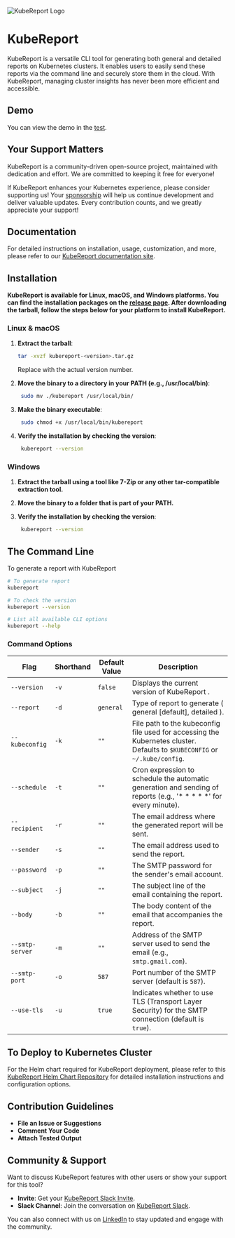 ![KubeReport Logo](assets/kubereport.png)

# KubeReport 

KubeReport is a versatile CLI tool for generating both general and detailed reports on Kubernetes clusters. It enables users to easily send these reports via the command line and securely store them in the cloud. With KubeReport, managing cluster insights has never been more efficient and accessible.
   
## Demo

You can view the demo in the [test](test/README.md).

## Your Support Matters

KubeReport is a community-driven open-source project, maintained with dedication and effort. We are committed to keeping it free for everyone!

If KubeReport enhances your Kubernetes experience, please consider supporting us! Your [sponsorship](https://buymeacoffee.com/sachinran) will help us continue development and deliver valuable updates. Every contribution counts, and we greatly appreciate your support!

## Documentation

For detailed instructions on installation, usage, customization, and more, please refer to our [KubeReport documentation site](https://www.kubesuite.org/doc).

## Installation

**KubeReport is available for Linux, macOS, and Windows platforms. You can find the installation packages on the [release page](https://github.com/kubesuiteorg/kubereport/releases). After downloading the tarball, follow the steps below for your platform to install KubeReport.**

### Linux & macOS

1. **Extract the tarball**:

   ```bash
   tar -xvzf kubereport-<version>.tar.gz
   ```
   Replace <version> with the actual version number.

2. **Move the binary to a directory in your PATH (e.g., /usr/local/bin)**:

   ```bash
    sudo mv ./kubereport /usr/local/bin/
    ```

3. **Make the binary executable**:

   ```bash
    sudo chmod +x /usr/local/bin/kubereport
    ```

4. **Verify the installation by checking the version**:

   ```bash
    kubereport --version
    ```

### Windows

1. **Extract the tarball using a tool like 7-Zip or any other tar-compatible extraction tool.**

2. **Move the binary to a folder that is part of your PATH.**

3. **Verify the installation by checking the version**:

   ```bash
    kubereport --version
    ```

## The Command Line

To generate a report with KubeReport

```bash
# To generate report
kubereport

# To check the version
kubereport --version

# List all available CLI options
kubereport --help
```

### Command Options

| Flag              | Shorthand | Default Value | Description                                                                           |
|-------------------|-----------|---------------|---------------------------------------------------------------------------------------|
| `--version`       | `-v`      | `false`       | Displays the current version of KubeReport          .                                 |
| `--report`        | `-d`      | `general`     | Type of report to generate ( general [default], detailed ). |
| `--kubeconfig`    | `-k`      | `""`          | File path to the kubeconfig file used for accessing the Kubernetes cluster. Defaults to `$KUBECONFIG` or `~/.kube/config`. |
| `--schedule`      | `-t`      | `""`          | Cron expression to schedule the automatic generation and sending of reports (e.g., '* * * * *' for every minute). |
| `--recipient`     | `-r`      | `""`          | The email address where the generated report will be sent.                            |
| `--sender`        | `-s`      | `""`          | The email address used to send the report.                                            |
| `--password`      | `-p`      | `""`          | The SMTP password for the sender's email account.                                     |
| `--subject`       | `-j`      | `""`          | The subject line of the email containing the report.                                  |
| `--body`          | `-b`      | `""`          | The body content of the email that accompanies the report.                            |
| `--smtp-server`   | `-m`      | `""`          | Address of the SMTP server used to send the email (e.g., `smtp.gmail.com`).           |
| `--smtp-port`     | `-o`      | `587`         | Port number of the SMTP server (default is `587`).                                    |
| `--use-tls`       | `-u`      | `true`        | Indicates whether to use TLS (Transport Layer Security) for the SMTP connection (default is `true`). |

## To Deploy to Kubernetes Cluster

For the Helm chart required for KubeReport deployment, please refer to this [KubeReport Helm Chart Repository](https://github.com/kubesuiteorg/kubereport-helm-chart) for detailed installation instructions and configuration options.

## Contribution Guidelines

* **File an Issue or Suggestions**
* **Comment Your Code**
* **Attach Tested Output**

## Community & Support

Want to discuss KubeReport features with other users or show your support for this tool?

- **Invite**: Get your [KubeReport Slack Invite](https://join.slack.com/t/kubesuite/shared_invite/zt-2rh7j3whw-We_16ybaeK5tNjRXGenX_Q).
- **Slack Channel**: Join the conversation on [KubeReport Slack](https://kubesuite.slack.com/archives/C07PPLEUR7B).

You can also connect with us on [LinkedIn](https://www.linkedin.com/company/kubesuite/) to stay updated and engage with the community.

